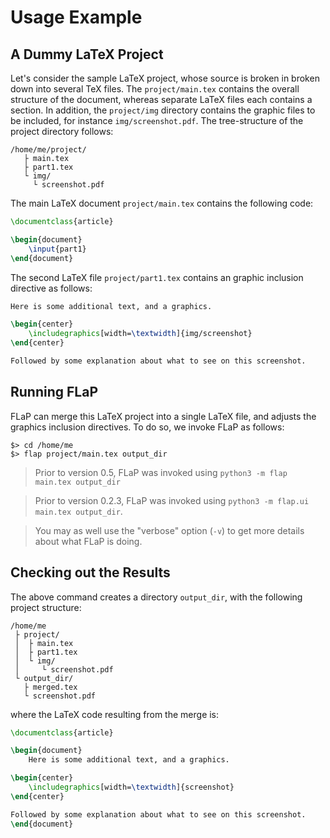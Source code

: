 # Usage Example

## A Dummy LaTeX Project

Let's consider the sample LaTeX project, whose source is broken in broken down into several TeX files. The `project/main.tex` contains the overall structure of the document, whereas separate
LaTeX files each contains a section. In addition, the `project/img` directory contains the graphic files to be included, 
for instance `img/screenshot.pdf`. The tree-structure of the project directory follows:

	/home/me/project/
	   ├ main.tex
	   ├ part1.tex
	   └ img/
	     └ screenshot.pdf

The main LaTeX document `project/main.tex` contains the following code:

```tex
\documentclass{article}

\begin{document}
    \input{part1}
\end{document}
```

The second LaTeX file `project/part1.tex` contains an graphic inclusion directive as follows:
```tex
Here is some additional text, and a graphics.

\begin{center}
    \includegraphics[width=\textwidth]{img/screenshot}
\end{center}

Followed by some explanation about what to see on this screenshot.
```

## Running FLaP
FLaP can merge this LaTeX project into a single LaTeX file, and adjusts the graphics inclusion directives.
To do so, we invoke FLaP as follows:

	$> cd /home/me
	$> flap project/main.tex output_dir

> Prior to version 0.5, FLaP was invoked using `python3 -m flap main.tex output_dir`

> Prior to version 0.2.3, FLaP was invoked using `python3 -m flap.ui main.tex output_dir`.

> You may as well use the "verbose" option (`-v`) to get more details about what FLaP is doing.

## Checking out the Results
The above command creates a directory `output_dir`, with the following project structure:

	/home/me
	 ├ project/
     │  ├ main.tex
	 │  ├ part1.tex
	 │  └ img/
	 │     └ screenshot.pdf
	 └ output_dir/
	   ├ merged.tex
	   └ screenshot.pdf

where the LaTeX code resulting from the merge is:

```tex
\documentclass{article}

\begin{document}
    Here is some additional text, and a graphics.

\begin{center}
	\includegraphics[width=\textwidth]{screenshot}
\end{center}

Followed by some explanation about what to see on this screenshot.
\end{document}
```